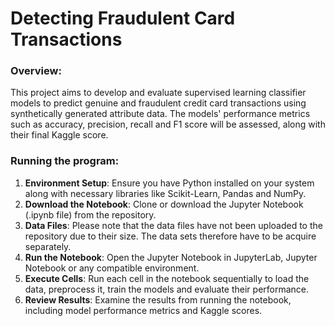 # Detecting Fraudulent Card Transactions

### Overview:

This project aims to develop and evaluate supervised learning classifier models to predict genuine and fraudulent credit card transactions using synthetically generated attribute data. The models' performance metrics such as accuracy, precision, recall and F1 score will be assessed, along with their final Kaggle score.

### Running the program:

1. **Environment Setup**: Ensure you have Python installed on your system along with necessary libraries like Scikit-Learn, Pandas and NumPy.
2. **Download the Notebook**: Clone or download the Jupyter Notebook (.ipynb file) from the repository.
3. **Data Files**: Please note that the data files have not been uploaded to the repository due to their size. The data sets therefore have to be acquire separately.
4. **Run the Notebook**: Open the Jupyter Notebook in JupyterLab, Jupyter Notebook or any compatible environment.
5. **Execute Cells**: Run each cell in the notebook sequentially to load the data, preprocess it, train the models and evaluate their performance.
6. **Review Results**: Examine the results from running the notebook, including model performance metrics and Kaggle scores.
